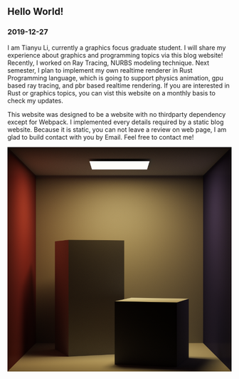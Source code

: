 ## Hello World!
### 2019-12-27
I am Tianyu Li, currently a graphics focus graduate student. I will share my experience about graphics and programming topics via this blog website! Recently, I worked on Ray Tracing, NURBS modeling technique. Next semester, I plan to implement my own realtime renderer in Rust Programming language, which is going to support physics animation, gpu based ray tracing, and pbr based realtime rendering. If you are interested in Rust or graphics topics, you can vist this website on a monthly basis to check my updates. 

This website was designed to be a website with no thirdparty dependency except for Webpack. I implemented every details required by a static blog website. Because it is static, you can not leave a review on web page, I am glad to build contact with you by Email. Feel free to contact me!

![alt](../../assets/pthighssp.png "Cornell Box") 
